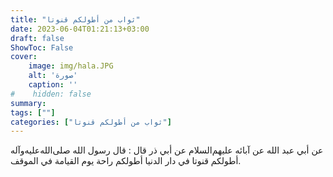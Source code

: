 ```yaml
---
title: "ثواب من أطولكم قنوتا"
date: 2023-06-04T01:21:13+03:00
draft: false
ShowToc: False
cover:
    image: img/hala.JPG
    alt: 'صورة'
    caption: ''
#    hidden: false
summary: 
tags: [""]
categories: ["ثواب من أطولكم قنوتا"]
---
```

عن أبي عبد الله
عن آبائه عليهم‌السلام عن أبي ذر قال : قال رسول الله صلى‌الله‌عليه‌وآله أطولكم
قنوتا في دار الدنيا أطولكم راحة يوم القيامة في الموقف.

